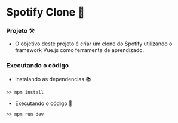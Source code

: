 # Spotify Clone 🐜

### Projeto ⚒️
- O objetivo deste projeto é criar um clone do Spotify utilizando o framework Vue.js como ferramenta de aprendizado.

### Executando o código
- Instalando as dependencias 📚

```
>> npm install
```

- Executando o código 🚀
```
>> npm run dev
```
